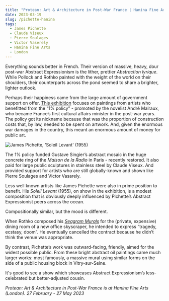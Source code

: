 ```yaml
---
title: "Protean: Art & Architecture in Post-War France | Hanina Fine Arts"
date: 2023-03-19
slug: /pichette-hanina
tags:
  - James Pichette
  - Claude Viseux
  - Pierre Soulages
  - Victor Vaserely
  - Hanina Fine Arts
  - London
---
```


Everything sounds better in French. Their version of massive, heavy, dour post-war Abstract Expressionism is the lither, prettier *Abstraction lyrique*. While Pollock and Rothko painted with the weight of the world on their shoulders, their counterparts across the pond seemed to share a brighter, lighter outlook.

Perhaps their happiness came from the large amount of government support on offer. [This exhibition](http://www.haninafinearts.com/exhibitions/protean#19) focuses on paintings from artists who benefitted from the “1% policy” - promoted by the novelist André Malraux, who became France’s first cultural affairs minister in the post-war years. The policy got its nickname because that was the proportion of construction costs that, by law, needed to be spent on artwork. And, given the enormous war damages in the country, this meant an enormous amount of money for public art.

![James Pichette, 'Soleil Levant' (1955)](images/pichette-hanina-1.jpeg)

The 1% policy funded Gustave Singier’s abstract mosaic in the huge concrete ring of the *Maison de la Radio* in Paris - recently restored. It also paid for large public sculptures in stainless steel by Claude Viseux. And provided support for artists who are still globally-known and shown like Pierre Soulages and Victor Vasarely.

Less well known artists like James Pichette were also in prime position to benefit. His *Soleil Levant* (1955), on show in the exhibition, is a modest composition that is obviously deeply influenced by Pichette’s Abstract Expressionist peers across the ocean. 

Compositionally similar, but the mood is different. 

When Rothko composed his *[Seagram Murals](https://www.tate.org.uk/visit/tate-britain/display/jmw-turner/mark-rothko-seagram-murals)* for the (private, expensive) dining room of a new office skyscraper, he intended to express “tragedy, ecstasy, doom”. He eventually cancelled the contract because he didn’t think the venue was appropriate.

By contrast, Pichette’s work was outward-facing, friendly, aimed for the widest possible public. From these bright abstract oil paintings came much larger works: most famously, a massive mural using similar forms on the side of a public housing block in Vitry-sur-Seine.

It's good to see a show which showcases Abstract Expressionism’s less-celebrated but better-adjusted cousin.

*Protean: Art & Architecture in Post-War France is at Hanina Fine Arts (London). 27 February - 27 May 2023*
